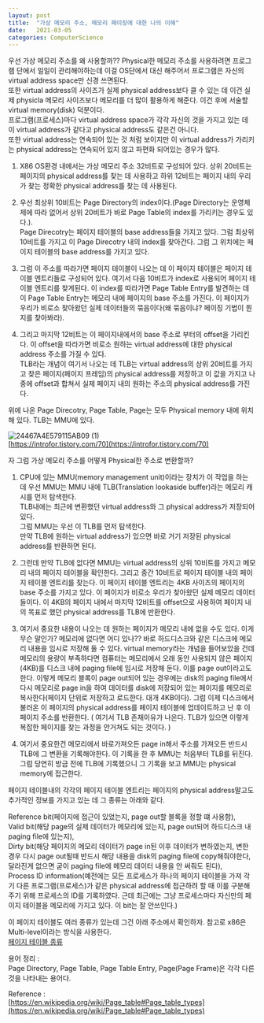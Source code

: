 ```yaml
---
layout: post
title:  "가상 메모리 주소, 메모리 페이징에 대한 나의 이해"
date:   2021-03-05
categories: ComputerScience
---
```


우선 가상 메모리 주소를 왜 사용할까?? Physical한 메모리 주소를 사용하려면 프로그램 단에서 일일이 관리해야하는데 이걸 OS단에서 대신 해주어서 프로그램은 자신의 virtual address space만 신경 쓰면된다.   
또한 virtual address의 사이즈가 실제 physical address보다 클 수 있는 데 이건 실제 physicla 메모리 사이즈보다 메모리를 더 많이 활용하게 해준다. 이건 후에 서술할 virtual memory(disk) 덕분이다.         
프로그램(프로세스)마다 virtual address space가 각각 자신의 것을 가지고 있는 데 이 virtual address가 같다고 physical address도 같은건 아니다.    
또한 virtual address는 연속되어 있는 것 처럼 보이지만 이 virtual address가 가리키는 physical address는 연속되어 있지 않고 파편화 되어있는 경우가 많다.          

1. X86 OS환경 내에서는 가상 메모리 주소 32비트로 구성되어 있다. 상위 20비트는 페이지의 physical address를 찾는 데 사용하고 하위 12비트는 페이지 내의 우리가 찾는 정확한 physical address를 찾는 데 사용된다.    

2. 우선 최상위 10비트는 Page Directory의 index이다.(Page Directory는 운영체제에 따라 없어서 상위 20비트가 바로 Page Table의 index를 가리키는 경우도 있다.).     
Page Direcotry는 페이지 테이블의 base address들을 가지고 있다. 그럼 최상위 10비트를 가지고 이 Page Direcotry 내의 index를 찾아간다. 그럼 그 위치에는 페이지 테이블의 base address를 가지고 있다.     

3. 그럼 이 주소를 따라가면 페이지 테이블이 나오는 데 이 페이지 테이블은 페이지 테이블 엔트리들로 구성되어 있다. 여기서 다음 10비트가 index로 사용되어 페이지 테이블 엔트리를 찾게된다. 
이 index를 따라가면 Page Table Entry를 발견하는 데 이 Page Table Entry는 메모리 내에 페이지의 base 주소를 가진다. 이 페이지가 우리가 비로소 찾아왔던 실제 데이터들의 묶음이다(왜 묶음이냐? 페이징 기법이 뭔지를 찾아봐라).    

4. 그리고 마지막 12비트는 이 페이지내에서의 base 주소로 부터의 offset을 가리킨다. 이 offset을 따라가면 비로소 원하는 virtual address에 대한 physical address 주소를 가질 수 있다.      
TLB라는 개념이 여기서 나오는 데 TLB는 virtual address의 상위 20비트를 가지고 찾은 페이지(페이지 프레임)의 physical address를 저장하고 이 값을 가지고 나중에 offset과 합쳐서 실제 페이지 내의 원하는 주소의 physical address를 가진다.        

위에 나온 Page Direcotry, Page Table, Page는 모두 Physical memory 내에 위치해 있다. TLB는 MMU에 있다.    

 
![24467A4E579115AB09 (1)](https://user-images.githubusercontent.com/33873804/110157365-6c43ac80-7e2b-11eb-884b-8d9e3efeb7ca.png)    
[https://introfor.tistory.com/70](https://introfor.tistory.com/70)      
        

자 그럼 가상 메모리 주소를 어떻게 Physical한 주소로 변환할까?       

1. CPU에 있는 MMU(memory management unit)이라는 장치가 이 작업을 하는 데 우선 MMU는 MMU 내에 TLB(Translation lookaside buffer)라는 메모리 캐시를 먼저 탐색한다.    
TLB내에는 최근에 변환했던 virtual address와 그 physical address가 저장되어 있다.      
그럼 MMU는 우선 이 TLB를 먼저 탐색한다.      
만약 TLB에 원하는 virtual address가 있으면 바로 거기 저장된 physical address를 반환하면 된다.       

2. 그런데 만약 TLB에 없다면 MMU는 virtual address의 상위 10비트를 가지고 메모리 내의 페이지 테이블을 확인한다. 그리고 중간 10비트로 페이지 테이블 내의 페이지 테이블 엔트리를 찾는다. 이 페이지 테이블 엔트리는 4KB 사이즈의 페이지의 base 주소를 가지고 있다. 이 페이지가 비로소 우리가 찾아왔던 실제 메모리 데이터들이다. 이 4KB의 페이지 내에서 마지막 12비트를 offset으로 사용하여 페이지 내의 목표로 했던 physical address를 TLB에 반환한다.

3. 여기서 중요한 내용이 나오는 데 원하는 페이지가 메모리 내에 없을 수도 있다. 이게 무슨 말인가? 메모리에 없다면 어디 있나?? 바로 하드디스크와 같은 디스크에 메모리 내용을 임시로 저장해 둘 수 있다. virtual memory라는 개념을 들어보았을 건데 메모리의 용량이 부족하다면 컴퓨터는 메모리에서 오래 동안 사용되지 않은 페이지(4KB)를 디스크 내에 paging file에 임시로 저장해 둔다. 이를 page out이라고도 한다. 이렇게 메모리 블록이 page out되어 있는 경우에는 disk의 paging file에서 다시 메모리로 page in을 하여 데이터를 disk에 저장되어 있는 페이지를 메모리로 복사한다(페이지 단위로 저장하고 로드한다. 대개 4KB이다). 그럼 이제 디스크에서 불러온 이 페이지의 physical address를 페이지 테이블에 업데이트하고 난 후 이 페이지 주소를 반환한다. ( 여기서 TLB 존재이유가 나온다. TLB가 있으면 이렇게 복잡한 페이지를 찾는 과정을 안거쳐도 되는 것이다. )

4. 여기서 중요한건 메모리에서 바로가져오든 page in해서 주소를 가져오든 반드시 TLB에 그 변환을 기록해야한다. 이 기록을 한 후 MMU는 처음부터 TLB를 뒤진다. 그럼 당연히 방금 전에 TLB에 기록했으니 그 기록을 보고 MMU는 physical memory에 접근한다.      



페이지 테이블내의 각각의 페이지 테이블 엔트리는 페이지의 physical address말고도 추가적인 정보를 가지고 있는 데 그 종류는 아래와 같다.    

Reference bit(페이지에 접근이 있었는지, page out할 블록을 정할 떄 사용함),      
Valid bit(해당 page의 실제 데이터가 메모리에 있는지, page out되어 하드디스크 내 paging file에 있는지),      
Dirty bit(해당 페이지의 메모리 데이터가 page in된 이후 데이터가 변하였는지, 변한 경우 다시 page out될때 반드시 해당 내용을 disk의 paging file에 copy해줘야한다, 달라진게 없으면 굳이 paging file에 메모리 데이터 내용을 안 써줘도 된다),       
Process ID information(예전에는 모든 프로세스가 하나의 페이지 테이블을 가져 각기 다른 프로그램(프로세스)가 같은 physical address에 접근하려 할 때 이를 구분해주기 위해 프로세스의 ID를 기록하였다. 근데 최근에는 그냥 프로세스마다 자신만의 페이지 테이블을 메모리에 가지고 있다. 이 bit는 잘 안쓰인다.)          

이 페이지 테이블도 여러 종류가 있는데 그건 아래 주소에서 확인하자. 참고로 x86은 Multi-level이라는 방식을 사용한다.       
[페이지 테이블 종류](https://en.wikipedia.org/wiki/Page_table#Page_table_types)

용어 정리 :         
Page Directory, Page Table, Page Table Entry, Page(Page Frame)은 각각 다른 것을 나타내는 용어다.   

Reference :      
[https://en.wikipedia.org/wiki/Page_table#Page_table_types](https://en.wikipedia.org/wiki/Page_table#Page_table_types)